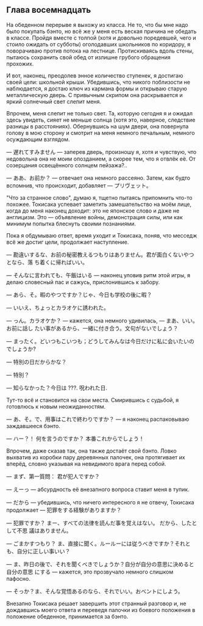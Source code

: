 Глава восемнадцать
------------------

На обеденном перерыве я выхожу из класса. Не то, что бы мне надо было покупать
бэнто, но всё же у меня есть веская причина не обедать в классе. Пройдя вместе с
толпой (хотя и довольно поредевшей, чего и стоило ожидать от субботы)
оголодавших школьников по коридору, я поворачиваю против потока на
лестнице. Протискиваясь вдоль стены, пытаюсь сохранить свой обед от излишне
грубого обращения прохожих.

И вот, наконец, преодолев энное количество ступенек, я достигаю своей цели:
школьной крыши. Убедившись, что никого поблизости не наблюдается, я достаю ключ
из кармана формы и открываю старую металлическую дверь. С привычным скрипом она
раскрывается и яркий солнечный свет слепит меня.

Впрочем, меня слепит не только свет. Та, которую сегодня я и ожидал здесь
увидеть, сияет не меньше солнца (хотя это, наверное, следствие разницы в
расстояниях). Обернувшись на шум двери, она повернула голову в мою сторону и
смотрит на меня немного печальным, немного осуждающим взглядом.

— 遅れてすみません — заперев дверь, произношу я, хотя и чувствую, что недовольна
она не моим опозданием, а скорее тем, что я отвлёк её. От созерцания освещённого
солнцем пейзажа?..

— ああ、お前か？ — отвечает она немного рассеяно. Затем, как будто вспомнив, что
происходит, добавляет — プリヴェット。

"Что за странное слово", думаю я, тщетно пытаясь припомнить что-то
похожее. Токисака успевает заметить замешательство на моём лице, когда до меня
наконец доходит: это не японское слово и даже не англицизм. Это — объявление
войны, демонстрация силы, или как минимум попытка блеснуть своими познаниями.

Пока я обдумываю ответ, время уходит и Токисака, поняв, что месседж всё же
достиг цели, продолжает наступление.

— 勘違いするな、お前の秘密教えるつもりはありません。君が面白くないやつとなら、落
ち着くに帰ればいい。

— そんなに言われても、午飯はいる — наконец уловив ритм этой игры, я делаю
словесный пас и сажусь, прислонившись к забору.

— あら、そ。暇のやつですか？じゃ、今日も学校の後に暇？

— いいえ、ちょっとカラオケに誘われた。

— っん。カラオケか？ — кажется, она немного удивилась, — まあ、いい。お前に話し
たい事があるから、一緒に付き合う。文句がないでしょう？

— まったく。どいつもこいつも；どうしてみんなは今日だけに私に会いたいのでしょうか?

— 特別の日だからかな？

— 特別？

— 知らなかった？今日は ???. 呪われた日.

Тут-то всё и становится на свои места. Смирившись с судьбой, я готовлюсь к новым
неожиданностям.

— あ、そ。で、用事はこれで終わりですか？ — я наконец распаковываю заждавшееся бэнто.

— ハー？！ 何を言うのですか？ 本番これからでしょう！

Впрочем, даже сказав так, она также достаёт свой бэнто. Ловко выхватив из
коробки пару деревянных палочек, она протягивает их вперёд, словно указывая на
невидимого врага перед собой.

— まず、第一質問： 君が犯人ですか？

— えーっ — абсурдность её внезапного вопроса ставит меня в тупик.

— だから — убедившись, что ничего интересного я не отвечу, Токисака продолжает —
犯罪をする経験がありますか？

— 犯罪ですか？ まー、すべての法律を読んだ事を覚えはない。 だから、したとして不思
議はありません。

— ごまかすつもり？ ま、直接に聞く。ルールーには従うべきですか？それとも、自分に正しい事いい？

— ま、昨日の後で、それを聞くべきでしょうか？自分が自分の意思に決めると自分の意思
にする — кажется, это прозвучало немного слишком пафосно.

— そっか？ま、そんな覚悟あるのなら、それでいい。おベントにしよう。

Внезапно Токисака решает завершить этот странный разговор и, не дождавшись моего
ответа и переведя палочки из боевого положения в положение обеденное,
принимается за бэнто.
